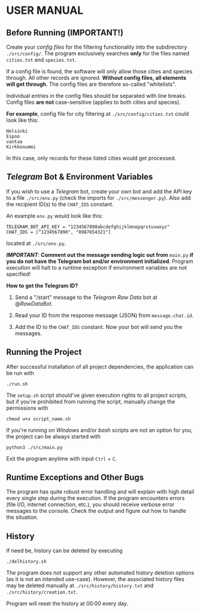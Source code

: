 # USER MANUAL

## Before Running (IMPORTANT!)

Create your _config files_ for the filtering functionality into the subdirectory `./src/config/`. The program exclusively searches **only** for the files named `cities.txt` and `species.txt`.

If a config file is found, the software will only allow those cities and species through. All other records are ignored. **Without config files, all elements will get through**. The config files are therefore so-called "whitelists".

Individual entries in the config files should be separated with line breaks. Config files **are not** case-sensitive (applies to both cities and species).

**For example**, config file for city filtering at `./src/config/cities.txt` could look like this:

```
Helsinki
Espoo
vantaa
Kirkkonummi
```

In this case, only records for these listed cities would get processed.

## _Telegram_ Bot & Environment Variables

If you wish to use a _Telegram_ bot, create your own bot and add the API key to a file `./src/env.py` (check the imports for `./src/messenger.py`). Also add the recipient ID(s) to the `CHAT_IDS` constant.

An example `env.py` would look like this:

```
TELEGRAM_BOT_API_KEY = "1234567890abcdefghijklmnopqrstuvwxyz"
CHAT_IDS = ["1234567890", "0987654321"]
```

located at `./src/env.py`.

**_IMPORTANT_**: **Comment out the message sending logic out from** `main.py` **if you do not have the Telegram bot and/or environment initialized**. Program execution will halt to a runtime exception if environment variables are not specified!

**How to get the Telegram ID?**

1. Send a "/start" message to the _Telegram Raw Data_ bot at @_RawDataBot_.

2. Read your ID from the response message (JSON) from `message.chat.id`.

3. Add the ID to the `CHAT_IDS` constant. Now your bot will send you the messages.

## Running the Project

After successful installation of all project dependencies, the application can be run with

```
./run.sh
```

The `setup.sh` script should've given execution rights to all project scripts, but if you're prohibited from running the script, manually change the permissions with

```
chmod u+x script_name.sh
```

If you're running on _Windows_ and/or _bash_ scripts are not an option for you, the project can be always started with

```
python3 ./src/main.py
```

Exit the program anytime with input `Ctrl` + `C`.

## Runtime Exceptions and Other Bugs

The program has quite robust error handling and will explain with high detail every single step during the execution. If the program encounters errors (file I/O, internet connection, etc.), you should receive verbose error messages to the console. Check the output and figure out how to handle the situation.

## History

If need be, history can be deleted by executing

```
./delhistory.sh
```

The program does not support any other automated history deletion options (as it is not an intended use-case). However, the associated history files may be deleted manually at `./src/history/history.txt` and `./src/history/creation.txt`.

Program will reset the history at 00:00 every day.
